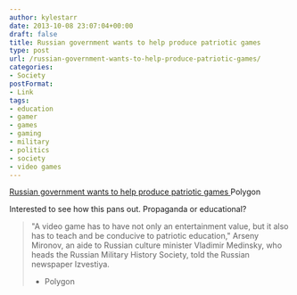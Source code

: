 ```yaml
---
author: kylestarr
date: 2013-10-08 23:07:04+00:00
draft: false
title: Russian government wants to help produce patriotic games
type: post
url: /russian-government-wants-to-help-produce-patriotic-games/
categories:
- Society
postFormat:
- Link
tags:
- education
- gamer
- games
- gaming
- military
- politics
- society
- video games
---
```


[Russian government wants to help produce patriotic games
](http://www.polygon.com/2013/10/8/4816680/russian-government-patriotic-video-games)Polygon

Interested to see how this pans out. Propaganda or educational?


<blockquote>"A video game has to have not only an entertainment value, but it also has to teach and be conducive to patriotic education," Arseny Mironov, an aide to Russian culture minister Vladimir Medinsky, who heads the Russian Military History Society, told the Russian newspaper Izvestiya.

- Polygon</blockquote>
